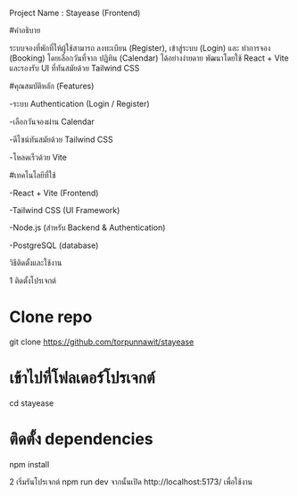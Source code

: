 Project Name : Stayease (Frontend)

#คำอธิบาย

ระบบจองที่พักที่ให้ผู้ใช้สามารถ ลงทะเบียน (Register), เข้าสู่ระบบ (Login) และ ทำการจอง (Booking) โดยเลือกวันที่จาก ปฏิทิน (Calendar) ได้อย่างง่ายดาย พัฒนาโดยใช้ React + Vite และรองรับ UI ที่ทันสมัยด้วย Tailwind CSS

#คุณสมบัติหลัก (Features)

-ระบบ Authentication (Login / Register)

-เลือกวันจองผ่าน Calendar

-ดีไซน์ทันสมัยด้วย Tailwind CSS

-โหลดเร็วด้วย Vite

#เทคโนโลยีที่ใช้

-React + Vite (Frontend)

-Tailwind CSS (UI Framework)

-Node.js (สำหรับ Backend & Authentication)

-PostgreSQL (database)

วิธีติดตั้งและใช้งาน

1 ติดตั้งโปรเจกต์

# Clone repo

git clone https://github.com/torpunnawit/stayease

# เข้าไปที่โฟลเดอร์โปรเจกต์

cd stayease

# ติดตั้ง dependencies

npm install

2 เริ่มรันโปรเจกต์
npm run dev
จากนั้นเปิด http://localhost:5173/ เพื่อใช้งาน
